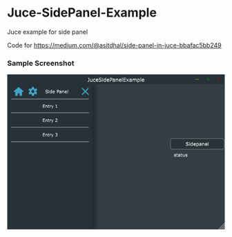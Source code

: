 # Juce-SidePanel-Example
Juce example for side panel

Code for https://medium.com/@asitdhal/side-panel-in-juce-bbafac5bb249

### Sample Screenshot
![alt text](https://github.com/asit-dhal/Juce-SidePanel-Example/blob/master/screenshot.png "Screenshot")
